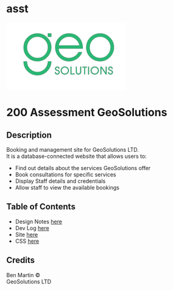 # asst
![Geosolutions](images/icon.png)
# 200 Assessment GeoSolutions

## Description

Booking and management site for GeoSolutions LTD. \
It is a database-connected website that allows users to:

- Find out details about the services GeoSolutions offer
- Book consultations for specific services
- Display Staff details and credentials
- Allow staff to view the available bookings

## Table of Contents

- Design Notes [here](design.md)
- Dev Log [here](Development.md)
- Site [here](../site/index.php)
- CSS [here](../site/style.css)


## Credits

 Ben Martin &copy; \
 GeoSolutions LTD
